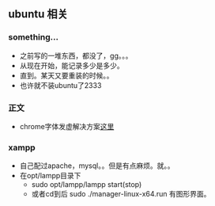 ## ubuntu 相关

### something...
- 之前写的一堆东西，都没了，gg。。。
- 从现在开始，能记录多少是多少。
- 直到。某天又要重装的时候。。
- 也许就不装ubuntu了2333

### 正文
- chrome字体发虚解决方案[这里](http://www.findspace.name/res/1388)

### xampp
- 自己配过apache，mysql。。但是有点麻烦。就。。
- 在opt/lampp目录下
  - sudo opt/lampp/lampp start(stop)
  - 或者cd到后  sudo ./manager-linux-x64.run 有图形界面。

